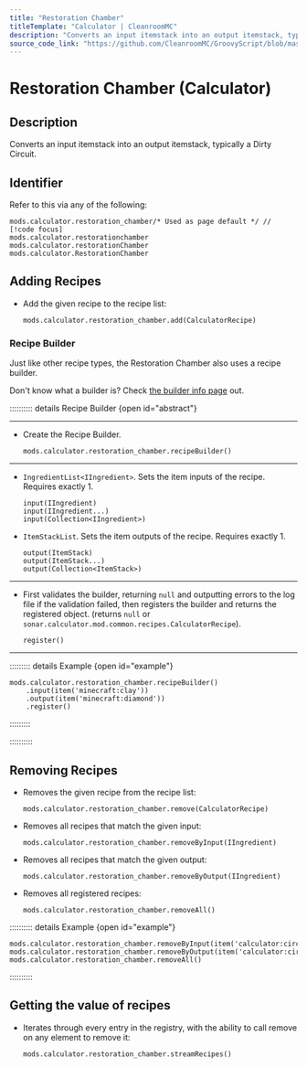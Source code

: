 ```yaml
---
title: "Restoration Chamber"
titleTemplate: "Calculator | CleanroomMC"
description: "Converts an input itemstack into an output itemstack, typically a Dirty Circuit."
source_code_link: "https://github.com/CleanroomMC/GroovyScript/blob/master/src/main/java/com/cleanroommc/groovyscript/compat/mods/calculator/RestorationChamber.java"
---
```


# Restoration Chamber (Calculator)

## Description

Converts an input itemstack into an output itemstack, typically a Dirty Circuit.

## Identifier

Refer to this via any of the following:

```groovy:no-line-numbers {1}
mods.calculator.restoration_chamber/* Used as page default */ // [!code focus]
mods.calculator.restorationchamber
mods.calculator.restorationChamber
mods.calculator.RestorationChamber
```


## Adding Recipes

- Add the given recipe to the recipe list:

    ```groovy:no-line-numbers
    mods.calculator.restoration_chamber.add(CalculatorRecipe)
    ```


### Recipe Builder

Just like other recipe types, the Restoration Chamber also uses a recipe builder.

Don't know what a builder is? Check [the builder info page](../../getting_started/builder.md) out.

:::::::::: details Recipe Builder {open id="abstract"}

---

- Create the Recipe Builder.

    ```groovy:no-line-numbers
    mods.calculator.restoration_chamber.recipeBuilder()
    ```

---

- `IngredientList<IIngredient>`. Sets the item inputs of the recipe. Requires exactly 1.

    ```groovy:no-line-numbers
    input(IIngredient)
    input(IIngredient...)
    input(Collection<IIngredient>)
    ```

- `ItemStackList`. Sets the item outputs of the recipe. Requires exactly 1.

    ```groovy:no-line-numbers
    output(ItemStack)
    output(ItemStack...)
    output(Collection<ItemStack>)
    ```

---

- First validates the builder, returning `null` and outputting errors to the log file if the validation failed, then registers the builder and returns the registered object. (returns `null` or `sonar.calculator.mod.common.recipes.CalculatorRecipe`).

    ```groovy:no-line-numbers
    register()
    ```

---

::::::::: details Example {open id="example"}
```groovy:no-line-numbers
mods.calculator.restoration_chamber.recipeBuilder()
    .input(item('minecraft:clay'))
    .output(item('minecraft:diamond'))
    .register()
```

:::::::::

::::::::::

## Removing Recipes

- Removes the given recipe from the recipe list:

    ```groovy:no-line-numbers
    mods.calculator.restoration_chamber.remove(CalculatorRecipe)
    ```

- Removes all recipes that match the given input:

    ```groovy:no-line-numbers
    mods.calculator.restoration_chamber.removeByInput(IIngredient)
    ```

- Removes all recipes that match the given output:

    ```groovy:no-line-numbers
    mods.calculator.restoration_chamber.removeByOutput(IIngredient)
    ```

- Removes all registered recipes:

    ```groovy:no-line-numbers
    mods.calculator.restoration_chamber.removeAll()
    ```

:::::::::: details Example {open id="example"}
```groovy:no-line-numbers
mods.calculator.restoration_chamber.removeByInput(item('calculator:circuitdirty:5'))
mods.calculator.restoration_chamber.removeByOutput(item('calculator:circuitboard:3'))
mods.calculator.restoration_chamber.removeAll()
```

::::::::::

## Getting the value of recipes

- Iterates through every entry in the registry, with the ability to call remove on any element to remove it:

    ```groovy:no-line-numbers
    mods.calculator.restoration_chamber.streamRecipes()
    ```
